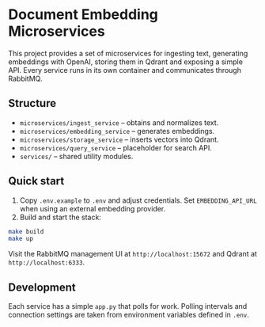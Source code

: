 # Document Embedding Microservices

This project provides a set of microservices for ingesting text, generating embeddings with OpenAI, storing them in Qdrant and exposing a simple API. Every service runs in its own container and communicates through RabbitMQ.

## Structure
- `microservices/ingest_service` – obtains and normalizes text.
- `microservices/embedding_service` – generates embeddings.
- `microservices/storage_service` – inserts vectors into Qdrant.
- `microservices/query_service` – placeholder for search API.
- `services/` – shared utility modules.

## Quick start
1. Copy `.env.example` to `.env` and adjust credentials.
   Set `EMBEDDING_API_URL` when using an external embedding provider.
2. Build and start the stack:

```bash
make build
make up
```

Visit the RabbitMQ management UI at `http://localhost:15672` and Qdrant at `http://localhost:6333`.

## Development
Each service has a simple `app.py` that polls for work. Polling intervals and connection settings are taken from environment variables defined in `.env`.
